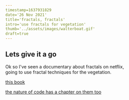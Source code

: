 ```yaml
---
timestamp=1637931829
date='26 Nov 2021'
title='fractals, fractals'
intro='use fractals for vegetation'
thumb='../assets/images/walterboat.gif'
draft=true
---
```


## Lets give it a go

Ok so I've seen a documentary about fractals on netflix,  
going to use fractal techniques for the vegetation.  

[this book](https://en.wikipedia.org/wiki/The_Fractal_Geometry_of_Nature)

[the nature of code has a chapter on them too](https://natureofcode.com/book/chapter-8-fractals/)

